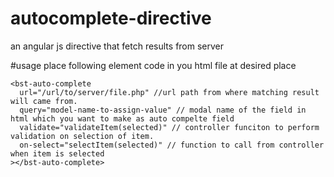 # autocomplete-directive
an angular js directive that fetch results from server

#usage
place following element code in you html file at desired place

    <bst-auto-complete 
      url="/url/to/server/file.php" //url path from where matching result will came from.
      query="model-name-to-assign-value" // modal name of the field in html which you want to make as auto compelte field
      validate="validateItem(selected)" // controller funciton to perform validation on selection of item.
      on-select="selectItem(selected)" // function to call from controller when item is selected
    ></bst-auto-complete>
    
